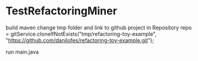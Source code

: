 # TestRefactoringMiner
build maven
change tmp folder and link to github project in
 Repository repo = gitService.cloneIfNotExists("tmp/refactoring-toy-example", "https://github.com/danilofes/refactoring-toy-example.git");

run main.java 
